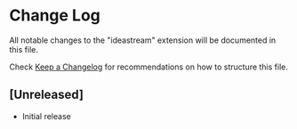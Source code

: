 # Change Log

All notable changes to the "ideastream" extension will be documented in this file.

Check [Keep a Changelog](http://keepachangelog.com/) for recommendations on how to structure this file.

## [Unreleased]

- Initial release
